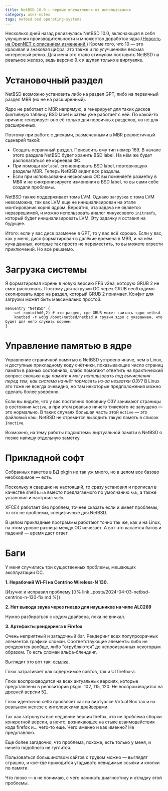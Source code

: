 ```yaml
---
title: NetBSD 10.0 — первые впечатления от использования
category: user-notes
tags: netbsd bsd operating-systems
---
```


Несколько дней назад релизнулась NetBSD 10.0, включающая в себя улучшения производительности и множество доработок ядра.([Новость на OpenNET с описанием изменений.](https://www.opennet.ru/opennews/art.shtml?num=60886)) Кроме того, что 10 — это красивая и знаковая цифра, это также и по улучшениям весьма интересный релиз. Для меня это стало стимулом поставить NetBSD на реальное железо, ведь версию 9.x я щупал только в виртуалке.

# Установочный раздел

NetBSD возможно установить либо на раздел GPT, либо на первичный раздел MBR (но не на расширенный).

Ядро не работает с MBR напрямую, а генерирует для таких дисков фиктивную таблицу BSD label и затем уже работает с ней. По какой-то причине генерирует оно её только для первичных разделов, но не для расширенных.

Поэтому при работе с дисками, размеченными в MBR реалистичный сценарий такой:

* Создать первичный раздел. Присвоить ему тип номер 169. В начале этого раздела NetBSD будет хранить BSD label. На нём же будет располагаться её корневая ФС.
* При помощи `mbrlabel` сгенерировать BSD label, повторяющую разделы MBR. Теперь NetBSD видит все разделы.
* Если при использовании нескольких ОС вы поменяете разметку в MBR и не синхронизируете изменения в BSD label, то вы сами себе создали проблемы.

NetBSD также поддерживает тома LVM. Однако загрузка с тома LVM невозможна, так как LVM еще не инициализирован на этапе монтирования корня ядром. Вероятно, эта задача не является неразрешимой, и можно использовать аналог линуксового `initramfs`, который будет инициализировать LVM. Эту задачку я оставил на будущее.

Итого: если у вас диск размечен в GPT, то у вас всё хорошо. Если у вас, как у меня, диск форматирован в далёкие времена в MBR, и на нём куча данных, которые так просто не переместить, то вы можете огрести приключений. Но всё решаемо.

# Загрузка системы

Я форматировал корень в новую версию FFS v2ea, которую GRUB 2 не смог распознать. Поэтому для загрузки ОС через GRUB необходимо скопировать ядро на раздел, который GRUB 2 понимает. Конфиг для загрузки может быть максимально простой:

```
menuentry "NetBSD" {
    set root=(hd0,2) # это раздел, где GRUB может считать ядро netbsd
    knetbsd -r wd0g /boot/netbsd/netbsd # грузим ядро с указанием, что будет для него служить корнем
}
```

# Управление памятью в ядре

Управление страничной памятью в NetBSD устроено иначе, чем в Linux, и доступные прикладному коду счётчики, показывающие число страниц памяти в разных состояниях, слабо помогают ответить на практический вопрос: *сколько еще памяти я могу использовать под вычисления перед тем, как система начнёт тормозить из-за нехватки ОЗУ?* В Linux это тоже не всегда очевидно, но там некоторые предположения можно сделать более уверенно.

Если вы видите, что у вас постоянно половину ОЗУ занимают страницы в состоянии `Active`, а при этом реально ничего тяжелого не запущено — это нормально. В таких случаях большая часть этой `Active` — это файловый кэш. NetBSD не стремится выводить такую память в список `Inactive`.

Возможно, на тему работы подсистемы виртуальной памяти в NetBSD я позже напишу отдельную заметку.

# Прикладной софт

Собранных пакетов в БД pkgin не так уж много, но в целом все базово необходимое — есть.

Поскольку я сварщик не настоящий, то сразу установил и прописал в качестве shell `bash` вместо предлагаемого по умолчанию `ksh`, а также установил и настроил `sudo`.

XFCE4 работает без проблем, точнее сказать если и имеет проблемы, то это не проблемы, специфичные для NetBSD.

В целом прикладные программы работают точно так же, как и на Linux, на этом уровне разница между ОС исчезает. А вот что касается багов и падений — время даст ответ.

# Баги

У меня случились три существенных проблемы, мешающих эксплуатации ОС.

**1. Нерабочий Wi-Fi на Centrino Wireless-N 130.**

[Изучил и исправил проблему.]({% link _posts/2024-04-03-netbsd-centrino-n-130-fix.md %})

**2. Нет вывода звука через гнездо для наушников на чипе ALC269**

Нужно разбираться с кодом драйвера, пока не вникал.

**3. Артефакты рендеринга в Firefox**

Очень неприятный и загадочный баг. Рендеринг всех полупрозрачных элементов графики сломан. Соответствующие элементы либо не рендерятся вообще, либо "огрубляются" до непроизрачных некоторым образом. То есть сломан альфа-блендинг.

Выглядит это вот так: [ссылка](/media/netbsd-firefox-rendering-glitch.png).

Глюк затрагивает как содержимое сайтов, так и UI firefox-а.

Глюк воспроизводится на всех актуальных версиях, которые представлены в репозитории pkgin: 102, 115, 120. Не воспроизводится на древней версии 52.

Глюк идентично себя проявляет как на виртуалке Virtual Box так и на реальном железе с интеловскими драйверами.

Так как затронуты все недавние версии firefox, это не проблема сборки конкретной версии, а нечто, возникающее на стыке взаимодействия кода firefox и... чего-то еще. Чего именно и как именно? Не представляю.

Еще более загадочно, что проблема, похоже, есть только у меня, и ничего подобного не гуглится.

Пользоваться большинством сайтов с трудом можно — выглядят страшно, и кое-где приходится угадывать невидимые ссылки и кнопки по памяти.

Что плохо — я не понимаю, с чего начинать диагностику и отладку этой проблемы.